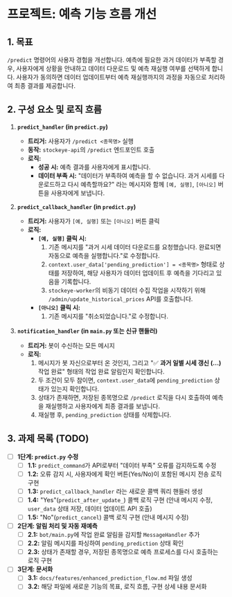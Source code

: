 # 프로젝트: 예측 기능 흐름 개선

## 1. 목표
`/predict` 명령어의 사용자 경험을 개선합니다. 예측에 필요한 과거 데이터가 부족할 경우, 사용자에게 상황을 안내하고 데이터 다운로드 및 예측 재실행 여부를 선택하게 합니다. 사용자가 동의하면 데이터 업데이트부터 예측 재실행까지의 과정을 자동으로 처리하여 최종 결과를 제공합니다.

## 2. 구성 요소 및 로직 흐름

1.  **`predict_handler` (in `predict.py`)**
    *   **트리거:** 사용자가 `/predict <종목명>` 실행
    *   **동작:** `stockeye-api`의 `/predict` 엔드포인트 호출
    *   **로직:**
        *   **성공 시:** 예측 결과를 사용자에게 표시합니다.
        *   **데이터 부족 시:** "데이터가 부족하여 예측을 할 수 없습니다. 과거 시세를 다운로드하고 다시 예측할까요?" 라는 메시지와 함께 `[예, 실행]`, `[아니오]` 버튼을 사용자에게 보냅니다.

2.  **`predict_callback_handler` (in `predict.py`)**
    *   **트리거:** 사용자가 `[예, 실행]` 또는 `[아니오]` 버튼 클릭
    *   **로직:**
        *   **`[예, 실행]` 클릭 시:**
            1.  기존 메시지를 "과거 시세 데이터 다운로드를 요청했습니다. 완료되면 자동으로 예측을 실행합니다."로 수정합니다.
            2.  `context.user_data['pending_prediction'] = <종목명>` 형태로 상태를 저장하여, 해당 사용자가 데이터 업데이트 후 예측을 기다리고 있음을 기록합니다.
            3.  `stockeye-worker`의 비동기 데이터 수집 작업을 시작하기 위해 `/admin/update_historical_prices` API를 호출합니다.
        *   **`[아니오]` 클릭 시:**
            1.  기존 메시지를 "취소되었습니다."로 수정합니다.

3.  **`notification_handler` (in `main.py` 또는 신규 핸들러)**
    *   **트리거:** 봇이 수신하는 모든 메시지
    *   **로직:**
        1.  메시지가 봇 자신으로부터 온 것인지, 그리고 "✅ **과거 일별 시세 갱신 (...)** 작업 완료" 형태의 작업 완료 알림인지 확인합니다.
        2.  두 조건이 모두 참이면, `context.user_data`에 `pending_prediction` 상태가 있는지 확인합니다.
        3.  상태가 존재하면, 저장된 종목명으로 `/predict` 로직을 다시 호출하여 예측을 재실행하고 사용자에게 최종 결과를 보냅니다.
        4.  재실행 후, `pending_prediction` 상태를 삭제합니다.

## 3. 과제 목록 (TODO)

- [ ] **1단계: `predict.py` 수정**
    - [ ] **1.1:** `predict_command`가 API로부터 "데이터 부족" 오류를 감지하도록 수정
    - [ ] **1.2:** 오류 감지 시, 사용자에게 확인 버튼(Yes/No)이 포함된 메시지 전송 로직 구현
    - [ ] **1.3:** `predict_callback_handler` 라는 새로운 콜백 쿼리 핸들러 생성
    - [ ] **1.4:** "Yes"(`predict_after_update_`) 콜백 로직 구현 (안내 메시지 수정, `user_data` 상태 저장, 데이터 업데이트 API 호출)
    - [ ] **1.5:** "No"(`predict_cancel`) 콜백 로직 구현 (안내 메시지 수정)
- [ ] **2단계: 알림 처리 및 자동 재예측**
    - [ ] **2.1:** `bot/main.py`에 작업 완료 알림을 감지할 `MessageHandler` 추가
    - [ ] **2.2:** 알림 메시지를 파싱하여 `pending_prediction` 상태 확인
    - [ ] **2.3:** 상태가 존재할 경우, 저장된 종목명으로 예측 프로세스를 다시 호출하는 로직 구현
- [ ] **3단계: 문서화**
    - [ ] **3.1:** `docs/features/enhanced_prediction_flow.md` 파일 생성
    - [ ] **3.2:** 해당 파일에 새로운 기능의 목표, 로직 흐름, 구현 상세 내용 문서화
